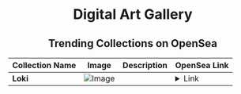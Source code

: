 <div align="center">

# Digital Art Gallery

## Trending Collections on OpenSea

| Collection Name                       | Image                                                                                     | Description                       | OpenSea Link                                                                                          |
|---------------------------------------|-------------------------------------------------------------------------------------------|-----------------------------------|--------------------------------------------------------------------------------------------------------|
| **Loki** | ![Image](https://i.seadn.io/s/raw/files/60dcd22454af9570b5528e8c04a960c4.png?w=500&auto=format?w=200&auto=format) |  | <details><summary>Link</summary>[Loki](https://opensea.io/collection/loki-83)</details> |

</div>
